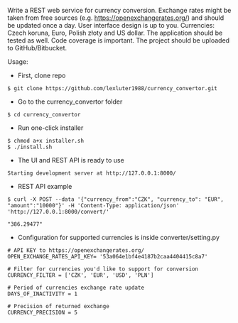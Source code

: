 Write a REST web service for currency conversion.
Exchange rates might be taken from free sources (e.g. https://openexchangerates.org/) and should be updated once a day.
User interface design is up to you. 
Currencies: Czech koruna, Euro, Polish złoty and US dollar.
The application should be tested as well. Code coverage is important.
The project should be uploaded to GitHub/Bitbucket.  


Usage:

* First, clone repo
   
 ```commandline
$ git clone https://github.com/lexluter1988/currency_convertor.git
```

* Go to the currency_convertor folder

 ```commandline
$ cd currency_convertor
```

* Run one-click installer
 ```commandline
$ chmod a+x installer.sh
$ ./install.sh
```

* The UI and REST API is ready to use
 ```commandline
Starting development server at http://127.0.0.1:8000/

```

* REST API example
 ```commandline
$ curl -X POST --data '{"currency_from":"CZK", "currency_to": "EUR", "amount":"10000"}' -H 'Content-Type: application/json' 'http://127.0.0.1:8000/convert/'

"386.29477"

```

* Configuration for supported currencies is inside converter/setting.py
 ```commandline
 # API KEY to https://openexchangerates.org/
OPEN_EXCHANGE_RATES_API_KEY= '53a064e1bf4e4187b2caa4404415c8a7'

# Filter for currencies you'd like to support for conversion
CURRENCY_FILTER = ['CZK', 'EUR', 'USD', 'PLN']

# Period of currencies exchange rate update
DAYS_OF_INACTIVITY = 1

# Precision of returned exchange
CURRENCY_PRECISION = 5
```
